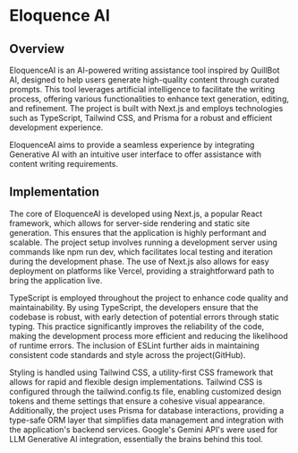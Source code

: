 # Eloquence AI

## Overview

EloquenceAI is an AI-powered writing assistance tool inspired by QuillBot AI, designed to help users generate high-quality content through curated prompts. This tool leverages artificial intelligence to facilitate the writing process, offering various functionalities to enhance text generation, editing, and refinement. The project is built with Next.js and employs technologies such as TypeScript, Tailwind CSS, and Prisma for a robust and efficient development experience​​.

EloquenceAI aims to provide a seamless experience by integrating Generative AI with an intuitive user interface to offer assistance with content writing requirements​.

## Implementation

The core of EloquenceAI is developed using Next.js, a popular React framework, which allows for server-side rendering and static site generation. This ensures that the application is highly performant and scalable. The project setup involves running a development server using commands like npm run dev, which facilitates local testing and iteration during the development phase. The use of Next.js also allows for easy deployment on platforms like Vercel, providing a straightforward path to bring the application live​​.

TypeScript is employed throughout the project to enhance code quality and maintainability. By using TypeScript, the developers ensure that the codebase is robust, with early detection of potential errors through static typing. This practice significantly improves the reliability of the code, making the development process more efficient and reducing the likelihood of runtime errors. The inclusion of ESLint further aids in maintaining consistent code standards and style across the project​ (GitHub)​.

Styling is handled using Tailwind CSS, a utility-first CSS framework that allows for rapid and flexible design implementations. Tailwind CSS is configured through the tailwind.config.ts file, enabling customized design tokens and theme settings that ensure a cohesive visual appearance. Additionally, the project uses Prisma for database interactions, providing a type-safe ORM layer that simplifies data management and integration with the application's backend services​. Google's Gemini API's were used for LLM Generative AI integration, essentially the brains behind this tool.
